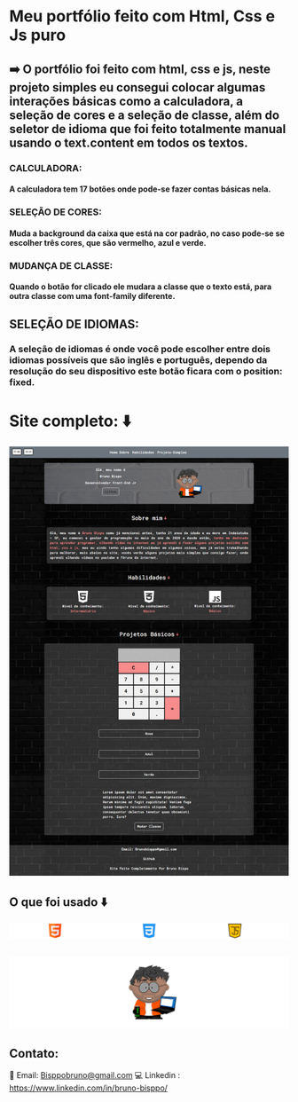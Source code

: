 # Meu portfólio feito com Html, Css e Js puro

## ➡️ O portfólio foi feito com html, css e js, neste projeto simples eu consegui colocar algumas interações básicas como a calculadora, a seleção de cores e a seleção de classe, além do seletor de idioma que foi feito totalmente manual usando o text.content em todos os textos.

### CALCULADORA:
####     A calculadora tem 17 botões onde pode-se fazer contas básicas nela.

### SELEÇÃO DE CORES:
####     Muda a background da caixa que está na cor padrão, no caso pode-se se escolher três cores, que são vermelho, azul e verde.

### MUDANÇA DE CLASSE:
####     Quando o botão for clicado ele mudara a classe que o texto está, para outra classe com uma font-family diferente.

## SELEÇÃO DE IDIOMAS:
###      A seleção de idiomas é onde você pode escolher entre dois idiomas possíveis que são inglês e português, dependo da resolução do seu dispositivo este botão ficara com o position: fixed.

# Site completo: ⬇️

![Site completo](./img/siteCompleto.png)

##  O que foi usado ⬇️

![Logo html, css e js](./img/logos-para-git.png)

## 
![Meu Boneco](./img/boneco-bruno-git.png)


## Contato: 

📧 Email: Bisppobruno@gmail.com
💻 Linkedin : https://www.linkedin.com/in/bruno-bisppo/
